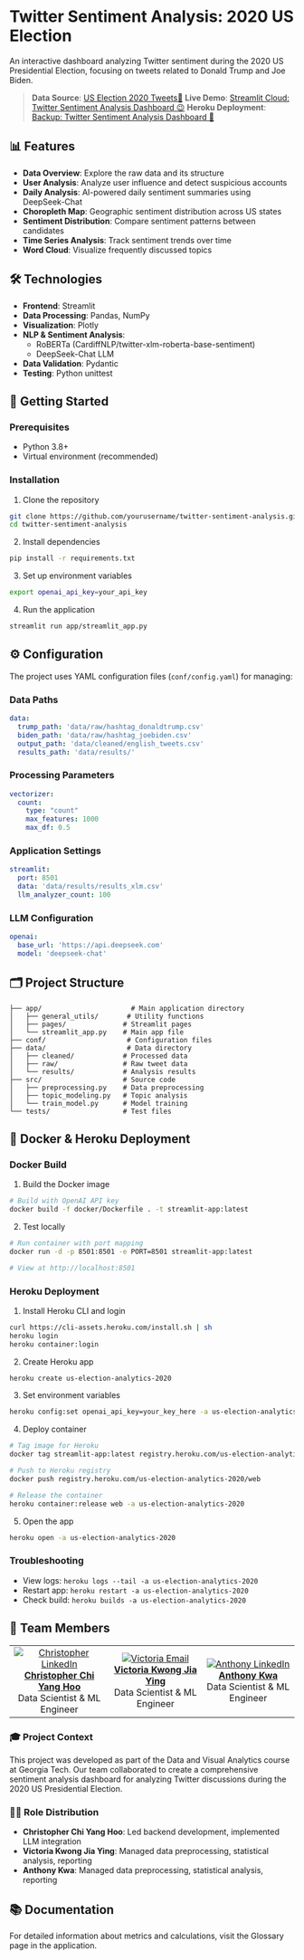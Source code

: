 # Twitter Sentiment Analysis: 2020 US Election

An interactive dashboard analyzing Twitter sentiment during the 2020 US Presidential Election, focusing on tweets related to Donald Trump and Joe Biden.

> **Data Source**: [US Election 2020 Tweets🌟](https://www.kaggle.com/datasets/manchunhui/us-election-2020-tweets/)
> **Live Demo**: [Streamlit Cloud: Twitter Sentiment Analysis Dashboard 😉](https://us-election-2020-analytics.streamlit.app/) 
> **Heroku Deployment**: [Backup: Twitter Sentiment Analysis Dashboard 🤯](https://us-election-analytics-2020-4ee3c0a80b5f.herokuapp.com/)
## 📊 Features

- **Data Overview**: Explore the raw data and its structure
- **User Analysis**: Analyze user influence and detect suspicious accounts
- **Daily Analysis**: AI-powered daily sentiment summaries using DeepSeek-Chat
- **Choropleth Map**: Geographic sentiment distribution across US states
- **Sentiment Distribution**: Compare sentiment patterns between candidates
- **Time Series Analysis**: Track sentiment trends over time
- **Word Cloud**: Visualize frequently discussed topics

## 🛠️ Technologies

- **Frontend**: Streamlit
- **Data Processing**: Pandas, NumPy
- **Visualization**: Plotly
- **NLP & Sentiment Analysis**: 
  - RoBERTa (CardiffNLP/twitter-xlm-roberta-base-sentiment)
  - DeepSeek-Chat LLM
- **Data Validation**: Pydantic
- **Testing**: Python unittest

## 🚀 Getting Started

### Prerequisites

- Python 3.8+
- Virtual environment (recommended)

### Installation

1. Clone the repository
```bash
git clone https://github.com/yourusername/twitter-sentiment-analysis.git
cd twitter-sentiment-analysis
```

2. Install dependencies
```bash
pip install -r requirements.txt
```

3. Set up environment variables
```bash
export openai_api_key=your_api_key
```

4. Run the application
```bash
streamlit run app/streamlit_app.py
```

## ⚙️ Configuration

The project uses YAML configuration files (`conf/config.yaml`) for managing:

### Data Paths
```yaml
data:
  trump_path: 'data/raw/hashtag_donaldtrump.csv'
  biden_path: 'data/raw/hashtag_joebiden.csv'
  output_path: 'data/cleaned/english_tweets.csv'
  results_path: 'data/results/'
```

### Processing Parameters
```yaml
vectorizer:
  count:
    type: "count"
    max_features: 1000
    max_df: 0.5
```

### Application Settings
```yaml
streamlit:
  port: 8501
  data: 'data/results/results_xlm.csv'
  llm_analyzer_count: 100
```

### LLM Configuration
```yaml
openai:
  base_url: 'https://api.deepseek.com'
  model: 'deepseek-chat'
```

## 🗂️ Project Structure

```
├── app/                      # Main application directory
│   ├── general_utils/       # Utility functions
│   ├── pages/              # Streamlit pages
│   └── streamlit_app.py    # Main app file
├── conf/                    # Configuration files
├── data/                    # Data directory
│   ├── cleaned/            # Processed data
│   ├── raw/                # Raw tweet data
│   └── results/            # Analysis results
├── src/                    # Source code
│   ├── preprocessing.py    # Data preprocessing
│   ├── topic_modeling.py   # Topic analysis
│   └── train_model.py      # Model training
└── tests/                  # Test files
```

## 🐳 Docker & Heroku Deployment

### Docker Build

1. Build the Docker image
```bash
# Build with OpenAI API key
docker build -f docker/Dockerfile . -t streamlit-app:latest
```

2. Test locally
```bash
# Run container with port mapping
docker run -d -p 8501:8501 -e PORT=8501 streamlit-app:latest

# View at http://localhost:8501
```

### Heroku Deployment

1. Install Heroku CLI and login
```bash
curl https://cli-assets.heroku.com/install.sh | sh
heroku login
heroku container:login
```

2. Create Heroku app
```bash
heroku create us-election-analytics-2020
```

3. Set environment variables
```bash
heroku config:set openai_api_key=your_key_here -a us-election-analytics-2020
```

4. Deploy container
```bash
# Tag image for Heroku
docker tag streamlit-app:latest registry.heroku.com/us-election-analytics-2020/web

# Push to Heroku registry
docker push registry.heroku.com/us-election-analytics-2020/web

# Release the container
heroku container:release web -a us-election-analytics-2020
```

5. Open the app
```bash
heroku open -a us-election-analytics-2020
```

### Troubleshooting

- View logs: `heroku logs --tail -a us-election-analytics-2020`
- Restart app: `heroku restart -a us-election-analytics-2020`
- Check build: `heroku builds -a us-election-analytics-2020`


## 👥 Team Members

<div align="center">
<table>
<tr>
    <td align="center">
        <a href="https://www.linkedin.com/in/christopher-chi-yang-hoo-570698bb/">
            <img src="https://img.shields.io/badge/LinkedIn-0077B5?style=for-the-badge&logo=linkedin&logoColor=white" alt="Christopher LinkedIn"/>
            <br />
            <b>Christopher Chi Yang Hoo</b>
        </a>
        <br />
        Data Scientist & ML Engineer
    </td>
    <td align="center">
        <a href="mailto:kwong.victoriaa@gmail.com">
            <img src="https://img.shields.io/badge/Email-D14836?style=for-the-badge&logo=gmail&logoColor=white" alt="Victoria Email"/>
            <br />
            <b>Victoria Kwong Jia Ying</b>
        </a>
        <br />
        Data Scientist & ML Engineer
    </td>
    <td align="center">
        <a href="https://www.linkedin.com/in/anthony-kwa/">
            <img src="https://img.shields.io/badge/LinkedIn-0077B5?style=for-the-badge&logo=linkedin&logoColor=white" alt="Anthony LinkedIn"/>
            <br />
            <b>Anthony Kwa</b>
        </a>
        <br />
        Data Scientist & ML Engineer
    </td>
</tr>
</table>
</div>

### 🎓 Project Context
This project was developed as part of the Data and Visual Analytics course at Georgia Tech. Our team collaborated to create a comprehensive sentiment analysis dashboard for analyzing Twitter discussions during the 2020 US Presidential Election.

### 👨‍💻 Role Distribution
- **Christopher Chi Yang Hoo**: Led backend development, implemented LLM integration
- **Victoria Kwong Jia Ying**: Managed data preprocessing, statistical analysis, reporting
- **Anthony Kwa**: Managed data preprocessing, statistical analysis, reporting

## 📚 Documentation

For detailed information about metrics and calculations, visit the Glossary page in the application.

